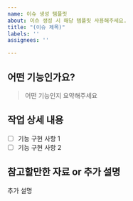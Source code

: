 ```yaml
---
name: 이슈 생성 템플릿
about: 이슈 생성 시 해당 템플릿 사용해주세요.
title: "(이슈 제목)"
labels: ''
assignees: ''

---
```


## 어떤 기능인가요?

>  어떤 기능인지 요약해주세요

## 작업 상세 내용

- [ ] 기능 구현 사항 1
- [ ] 기능 구현 사항 2

## 참고할만한 자료 or 추가 설명

추가 설명
